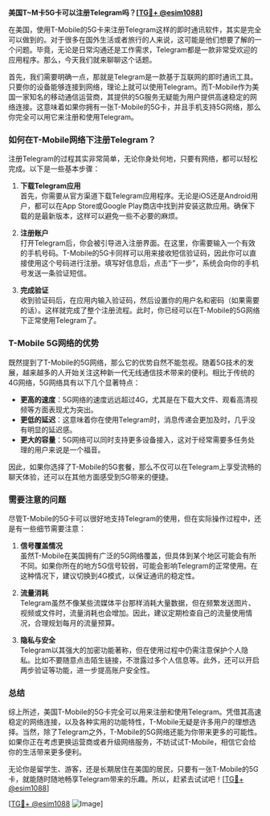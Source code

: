 **美国T~M卡5G卡可以注册Telegram吗？[[TG💪+ @esim1088](https://t.me/s/esim1088)]**

在美国，使用T-Mobile的5G卡来注册Telegram这样的即时通讯软件，其实是完全可以做到的。对于很多在国外生活或者旅行的人来说，这可能是他们想要了解的一个问题。毕竟，无论是日常沟通还是工作需求，Telegram都是一款非常受欢迎的应用程序。那么，今天我们就来聊聊这个话题。

首先，我们需要明确一点，那就是Telegram是一款基于互联网的即时通讯工具。只要你的设备能够连接到网络，理论上就可以使用Telegram。而T-Mobile作为美国一家知名的移动通信运营商，其提供的5G服务无疑能为用户提供高速稳定的网络连接。这意味着如果你拥有一张T-Mobile的5G卡，并且手机支持5G网络，那么你完全可以用它来注册和使用Telegram。

### **如何在T-Mobile网络下注册Telegram？**

注册Telegram的过程其实非常简单，无论你身处何地，只要有网络，都可以轻松完成。以下是一些基本步骤：

1. **下载Telegram应用**  
   首先，你需要从官方渠道下载Telegram应用程序。无论是iOS还是Android用户，都可以在App Store或Google Play商店中找到并安装这款应用。确保下载的是最新版本，这样可以避免一些不必要的麻烦。

2. **注册账户**  
   打开Telegram后，你会被引导进入注册界面。在这里，你需要输入一个有效的手机号码。T-Mobile的5G卡同样可以用来接收短信验证码，因此你可以直接使用这个号码进行注册。填写好信息后，点击“下一步”，系统会向你的手机号发送一条验证短信。

3. **完成验证**  
   收到验证码后，在应用内输入验证码，然后设置你的用户名和密码（如果需要的话）。这样就完成了整个注册流程。此时，你已经可以在T-Mobile的5G网络下正常使用Telegram了。

### **T-Mobile 5G网络的优势**

既然提到了T-Mobile的5G网络，那么它的优势自然不能忽视。随着5G技术的发展，越来越多的人开始关注这种新一代无线通信技术带来的便利。相比于传统的4G网络，5G网络具有以下几个显著特点：

- **更高的速度**：5G网络的速度远远超过4G，尤其是在下载大文件、观看高清视频等方面表现尤为突出。
- **更低的延迟**：这意味着你在使用Telegram时，消息传递会更加及时，几乎没有明显的延迟感。
- **更大的容量**：5G网络可以同时支持更多设备接入，这对于经常需要多任务处理的用户来说是一个福音。

因此，如果你选择了T-Mobile的5G套餐，那么不仅可以在Telegram上享受流畅的聊天体验，还可以在其他方面感受到5G带来的便捷。

### **需要注意的问题**

尽管T-Mobile的5G卡可以很好地支持Telegram的使用，但在实际操作过程中，还是有一些细节需要注意：

1. **信号覆盖情况**  
   虽然T-Mobile在美国拥有广泛的5G网络覆盖，但具体到某个地区可能会有所不同。如果你所在的地方5G信号较弱，可能会影响Telegram的正常使用。在这种情况下，建议切换到4G模式，以保证通讯的稳定性。

2. **流量消耗**  
   Telegram虽然不像某些流媒体平台那样消耗大量数据，但在频繁发送图片、视频或文件时，流量消耗也会增加。因此，建议定期检查自己的流量使用情况，合理规划每月的流量预算。

3. **隐私与安全**  
   Telegram以其强大的加密功能著称，但在使用过程中仍需注意保护个人隐私。比如不要随意点击陌生链接，不泄露过多个人信息等。此外，还可以开启两步验证等功能，进一步提高账户安全性。

### **总结**

综上所述，美国T-Mobile的5G卡完全可以用来注册和使用Telegram。凭借其高速稳定的网络连接，以及各种实用的功能特性，T-Mobile无疑是许多用户的理想选择。当然，除了Telegram之外，T-Mobile的5G网络还能为你带来更多的可能性。如果你正在考虑更换运营商或者升级网络服务，不妨试试T-Mobile，相信它会给你的生活带来更多便利。

无论你是留学生、游客，还是长期居住在美国的居民，只要有一张T-Mobile的5G卡，就能随时随地畅享Telegram带来的乐趣。所以，赶紧去试试吧！[[TG💪+ @esim1088](https://t.me/s/esim1088)]

[[TG💪+ @esim1088](https://t.me/s/esim1088) ![Image](https://i.postimg.cc/4NQfJmqS/Snipaste-2025-05-13-00-14-12.png)]